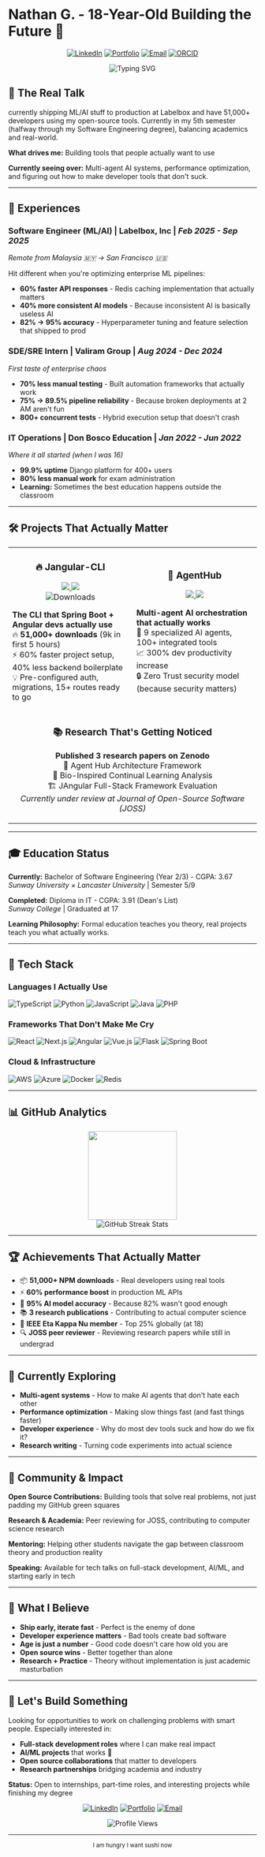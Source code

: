 # Nathan G. - 18-Year-Old Building the Future 🚀

<div align="center">
  
  [![LinkedIn](https://custom-icon-badges.demolab.com/badge/LinkedIn-0A66C2?logo=linkedin-white&logoColor=fff)](https://linkedin.com/in/nathangtg)
  [![Portfolio](https://img.shields.io/badge/Portfolio-000000?style=flat&logo=vercel&logoColor=white)](https://nathangtg.com)
  [![Email](https://img.shields.io/badge/Email-D14836?style=flat&logo=gmail&logoColor=white)](mailto:nathangtgmy@gmail.com)
  [![ORCID](https://img.shields.io/badge/ORCID-A6CE39?style=flat&logo=orcid&logoColor=white)](https://orcid.org/0009-0002-8492-8094)

  <img src="https://readme-typing-svg.herokuapp.com?font=Fira+Code&pause=1000&color=2F81F7&center=true&vCenter=true&width=500&lines=18+%26+Already+Shipped+to+Production;51k%2B+Devs+Use+My+Tools;ML+Engineer+%40+Labelbox;Research+Published+%40+Zenodo" alt="Typing SVG" />
  
</div>

## 🎯 The Real Talk

currently shipping ML/AI stuff to production at Labelbox and have 51,000+ developers using my open-source tools. Currently in my 5th semester (halfway through my Software Engineering degree), balancing academics and real-world.

**What drives me:** Building tools that people actually want to use

**Currently seeing over:** Multi-agent AI systems, performance optimization, and figuring out how to make developer tools that don't suck.

---

## 💼 Experiences

### **Software Engineer (ML/AI)** | Labelbox, Inc | *Feb 2025 - Sep 2025*
*Remote from Malaysia 🇲🇾 → San Francisco 🇺🇸*

Hit different when you're optimizing enterprise ML pipelines:
- **60% faster API responses** - Redis caching implementation that actually matters
- **40% more consistent AI models** - Because inconsistent AI is basically useless AI
- **82% → 95% accuracy** - Hyperparameter tuning and feature selection that shipped to prod

### **SDE/SRE Intern** | Valiram Group | *Aug 2024 - Dec 2024*
*First taste of enterprise chaos*

- **70% less manual testing** - Built automation frameworks that actually work
- **75% → 89.5% pipeline reliability** - Because broken deployments at 2 AM aren't fun
- **800+ concurrent tests** - Hybrid execution setup that doesn't crash

### **IT Operations** | Don Bosco Education | *Jan 2022 - Jun 2022*
*Where it all started (when I was 16)*

- **99.9% uptime** Django platform for 400+ users
- **80% less manual work** for exam administration
- **Learning:** Sometimes the best education happens outside the classroom

---

## 🛠 Projects That Actually Matter

<div align="center">
  <table>
    <tr>
      <td width="50%">
        <h3 align="center">🔥 Jangular-CLI</h3>
        <div align="center">
          <a href="https://github.com/nathangtg/jangular-cli" target="_blank">
            <img src="https://img.shields.io/badge/GitHub-181717?style=for-the-badge&logo=github&logoColor=white">
          </a>
          <a href="https://www.npmjs.com/package/jangular-cli" target="_blank">
            <img src="https://img.shields.io/badge/NPM-CB3837?style=for-the-badge&logo=npm&logoColor=white">
          </a>
          <br>
          <img src="https://img.shields.io/npm/dt/jangular-cli?style=flat-square&color=success" alt="Downloads">
        </div>
        <p><strong>The CLI that Spring Boot + Angular devs actually use</strong><br>
        🔥 <strong>51,000+ downloads</strong> (9k in first 5 hours)<br>
        ⚡ 60% faster project setup, 40% less backend boilerplate<br>
        💡 Pre-configured auth, migrations, 15+ routes ready to go</p>
      </td>
      <td width="50%">
        <h3 align="center">🤖 AgentHub</h3>
        <div align="center">
          <a href="https://github.com/nathangtg/agent-hub" target="_blank">
            <img src="https://img.shields.io/badge/GitHub-181717?style=for-the-badge&logo=github&logoColor=white">
          </a>
          <a href="https://youtu.be/54Q5zCX944E" target="_blank">
            <img src="https://img.shields.io/badge/Demo-FF0000?style=for-the-badge&logo=youtube&logoColor=white">
          </a>
        </div>
        <p><strong>Multi-agent AI orchestration that actually works</strong><br>
        🧠 9 specialized AI agents, 100+ integrated tools<br>
        📈 300% dev productivity increase<br>
        🔒 Zero Trust security model (because security matters)</p>
      </td>
    </tr>
    <tr>
      <td colspan="2">
        <h3 align="center">📚 Research That's Getting Noticed</h3>
        <p align="center">
          <strong>Published 3 research papers on Zenodo</strong><br>
          🔬 Agent Hub Architecture Framework<br>
          🧬 Bio-Inspired Continual Learning Analysis<br>
          🏗️ JAngular Full-Stack Framework Evaluation<br>
          <em>Currently under review at Journal of Open-Source Software (JOSS)</em>
        </p>
      </td>
    </tr>
  </table>
</div>

---

## 🎓 Education Status

**Currently:** Bachelor of Software Engineering (Year 2/3) - CGPA: 3.67  
*Sunway University × Lancaster University* | Semester 5/9

**Completed:** Diploma in IT - CGPA: 3.91 (Dean's List)  
*Sunway College* | Graduated at 17

**Learning Philosophy:** Formal education teaches you theory, real projects teach you what actually works.

---

## 🧰 Tech Stack

### **Languages I Actually Use**
![TypeScript](https://img.shields.io/badge/TypeScript-007ACC?style=for-the-badge&logo=typescript&logoColor=white)
![Python](https://img.shields.io/badge/Python-3776AB?style=for-the-badge&logo=python&logoColor=white)
![JavaScript](https://img.shields.io/badge/JavaScript-F7DF1E?style=for-the-badge&logo=javascript&logoColor=black)
![Java](https://img.shields.io/badge/Java-ED8B00?style=for-the-badge&logo=openjdk&logoColor=white)
![PHP](https://img.shields.io/badge/PHP-777BB4?style=for-the-badge&logo=php&logoColor=white)

### **Frameworks That Don't Make Me Cry**
![React](https://img.shields.io/badge/React-20232A?style=for-the-badge&logo=react&logoColor=61DAFB)
![Next.js](https://img.shields.io/badge/Next.js-000000?style=for-the-badge&logo=nextdotjs&logoColor=white)
![Angular](https://img.shields.io/badge/Angular-DD0031?style=for-the-badge&logo=angular&logoColor=white)
![Vue.js](https://img.shields.io/badge/Vue.js-4FC08D?style=for-the-badge&logo=vuedotjs&logoColor=white)
![Flask](https://img.shields.io/badge/Flask-000000?style=for-the-badge&logo=flask&logoColor=white)
![Spring Boot](https://img.shields.io/badge/Spring_Boot-6DB33F?style=for-the-badge&logo=spring-boot&logoColor=white)

### **Cloud & Infrastructure**
![AWS](https://img.shields.io/badge/AWS-232F3E?style=for-the-badge&logo=amazon-aws&logoColor=white)
![Azure](https://img.shields.io/badge/Microsoft_Azure-0078D4?style=for-the-badge&logo=microsoft-azure&logoColor=white)
![Docker](https://img.shields.io/badge/Docker-2496ED?style=for-the-badge&logo=docker&logoColor=white)
![Redis](https://img.shields.io/badge/Redis-DC382D?style=for-the-badge&logo=redis&logoColor=white)

---

## 📊 GitHub Analytics

<div align="center">
  <img height="180em" src="https://github-readme-stats.vercel.app/api/top-langs/?username=nathangtg&layout=compact&langs_count=8&theme=tokyonight&hide=Jupyter%20Notebook"/>
</div>

<div align="center">
  <img src="https://github-readme-streak-stats.herokuapp.com/?user=nathangtg&theme=tokyonight&hide_border=false" alt="GitHub Streak Stats" />
</div>

---

## 🏆 Achievements That Actually Matter

- 📦 **51,000+ NPM downloads** - Real developers using real tools
- ⚡ **60% performance boost** in production ML APIs
- 🎯 **95% AI model accuracy** - Because 82% wasn't good enough
- 📚 **3 research publications** - Contributing to actual computer science
- 🏅 **IEEE Eta Kappa Nu member** - Top 25% globally (at 18)
- 🔍 **JOSS peer reviewer** - Reviewing research papers while still in undergrad

---

## 🌱 Currently Exploring

- **Multi-agent systems** - How to make AI agents that don't hate each other
- **Performance optimization** - Making slow things fast (and fast things faster)
- **Developer experience** - Why do most dev tools suck and how do we fix it?
- **Research writing** - Turning code experiments into actual science

---

## 🤝 Community & Impact

**Open Source Contributions:** Building tools that solve real problems, not just padding my GitHub green squares

**Research & Academia:** Peer reviewing for JOSS, contributing to computer science research

**Mentoring:** Helping other students navigate the gap between classroom theory and production reality

**Speaking:** Available for tech talks on full-stack development, AI/ML, and starting early in tech

---

## 💭 What I Believe

- **Ship early, iterate fast** - Perfect is the enemy of done
- **Developer experience matters** - Bad tools create bad software
- **Age is just a number** - Good code doesn't care how old you are
- **Open source wins** - Better together than alone
- **Research + Practice** - Theory without implementation is just academic masturbation

---

## 🚀 Let's Build Something

Looking for opportunities to work on challenging problems with smart people. Especially interested in:

- **Full-stack development roles** where I can make real impact
- **AI/ML projects** that works 🧔
- **Open source collaborations** that matter to developers
- **Research partnerships** bridging academia and industry

**Status:** Open to internships, part-time roles, and interesting projects while finishing my degree

<div align="center">
  
[![LinkedIn](https://img.shields.io/badge/LinkedIn-0077B5?style=for-the-badge&logo=linkedin&logoColor=white)](https://linkedin.com/in/nathangtg)
[![Portfolio](https://img.shields.io/badge/Portfolio-000000?style=for-the-badge&logo=vercel&logoColor=white)](https://nathangtg.com)
[![Email](https://img.shields.io/badge/Email-D14836?style=for-the-badge&logo=gmail&logoColor=white)](mailto:nathangtgmy@gmail.com)

</div>

<div align="center">
  <img src="https://komarev.com/ghpvc/?username=nathangtg&label=Profile%20views&color=0e75b6&style=flat" alt="Profile Views" />
</div>

---
<div align="center">
  <sub>I am hungry I want sushi now<sub>
</div>
